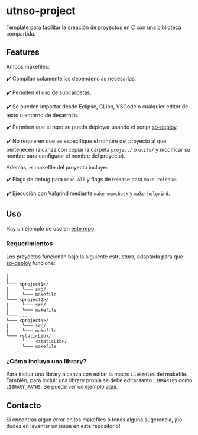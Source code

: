 # utnso-project
Template para facilitar la creación de proyectos en C con una biblioteca 
compartida.

## Features

Ambos makefiles:

✔️ Compilan solamente las dependencias necesarias.

✔️ Permiten el uso de subcarpetas.

✔️ Se pueden importar desde Eclipse, CLion, VSCode o cualquier editor de texto u
 entorno de desarrollo.

✔️ Permiten que el repo se pueda deployar usando el script 
[so-deploy](https://github.com/sisoputnfrba/so-deploy).

✔️ No requieren que se especifique el nombre del proyecto al que pertenecen 
(alcanza con copiar la carpeta `project/` o `utils/` y modificar su nombre para 
configurar el nombre del proyecto).

Además, el makefile del proyecto incluye:

✔️ Flags de debug para `make all` y flags de release para `make release`.

✔️ Ejecución con Valgrind mediante `make memcheck` y `make helgrind`.

## Uso

Hay un ejemplo de uso en 
[este repo](https://github.com/RaniAgus/utnso-project-example). 

### Requerimientos

Los proyectos funcionan bajo la siguiente estructura, adaptada para que 
[so-deploy](https://github.com/sisoputnfrba/so-deploy) funcione:
```
.
│  
└─── <project1>/
|     └─── src/
|     └─── makefile
└─── <project2>/
|     └─── src/
|     └─── makefile
└─── ...
└─── <projectN>/
|     └─── src/
|     └─── makefile
└─── <staticLib>/
      └─── <staticLib>/
      └─── makefile
```

### ¿Cómo incluyo una library?

Para incluir una library alcanza con editar la macro `LIBRARIES` del makefile. 
También, para incluir una library propia se debe editar tanto `LIBRARIES` como 
`LIBRARY_PATHS`. Se puede ver un ejemplo 
[aquí](https://github.com/RaniAgus/utnso-project-example/commit/adc00988e951a6c2a4b07cdcd0412b40d5a2ef55).

## Contacto

Si encontrás algun error en los makefiles o tenés alguna sugerencia, ¡no dudes 
en levantar un issue en este repositorio!

